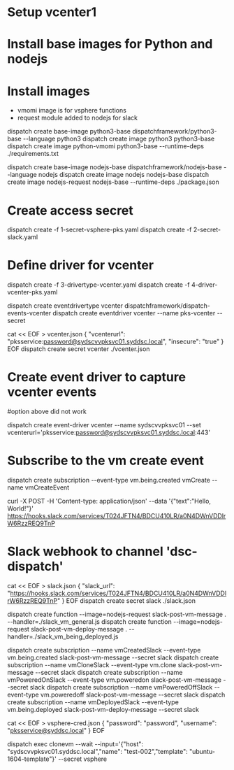 # Setup vcenter1

# Install base images for Python and nodejs

# Install images
- vmomi image is for vsphere functions
- request module added to nodejs for slack

dispatch create base-image python3-base dispatchframework/python3-base --language python3
dispatch create image python3 python3-base
dispatch create image python-vmomi python3-base --runtime-deps ./requirements.txt

dispatch create base-image nodejs-base dispatchframework/nodejs-base --language nodejs
dispatch create image nodejs nodejs-base
dispatch create image nodejs-request nodejs-base --runtime-deps ./package.json

# Create access secret
dispatch create -f 1-secret-vsphere-pks.yaml
dispatch create -f 2-secret-slack.yaml


# Define driver for vcenter
dispatch create -f 3-drivertype-vcenter.yaml
dispatch create -f 4-driver-vcenter-pks.yaml




dispatch create eventdrivertype vcenter dispatchframework/dispatch-events-vcenter
dispatch create eventdriver vcenter --name pks-vcenter --secret 



cat << EOF > vcenter.json
{
  "vcenterurl": "pksservice:password@sydscvvpksvc01.syddsc.local",
  "insecure": "true"
}
EOF
dispatch create secret vcenter ./vcenter.json

# Create event driver to capture vcenter events


#option above did not work

dispatch create event-driver vcenter --name sydscvvpksvc01 --set vcenterurl='pksservice:password@sydscvvpksvc01.syddsc.local:443'


# Subscribe to the vm create event 

dispatch create subscription --event-type vm.being.created vmCreate --name vmCreateEvent


curl -X POST -H 'Content-type: application/json' --data '{"text":"Hello, World!"}' https://hooks.slack.com/services/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

# Slack webhook to channel 'dsc-dispatch'

cat << EOF > slack.json
{
    "slack_url": "https://hooks.slack.com/services/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"
}
EOF
dispatch create secret slack ./slack.json


dispatch create function --image=nodejs-request slack-post-vm-message . --handler=./slack_vm_general.js
dispatch create function --image=nodejs-request slack-post-vm-deploy-message . --handler=./slack_vm_being_deployed.js


dispatch create subscription --name vmCreatedSlack --event-type vm.being.created slack-post-vm-message --secret slack
dispatch create subscription --name vmCloneSlack --event-type vm.clone slack-post-vm-message  --secret slack
dispatch create subscription --name vmPoweredOnSlack --event-type vm.poweredon slack-post-vm-message --secret slack
dispatch create subscription --name vmPoweredOffSlack --event-type vm.poweredoff slack-post-vm-message --secret slack
dispatch create subscription --name vmDeployedSlack --event-type vm.being.deployed slack-post-vm-deploy-message --secret slack

cat << EOF > vsphere-cred.json
{
    "password": "password",
    "username": "pksservice@syddsc.local"
}
EOF


dispatch exec clonevm --wait --input='{"host": "sydscvvpksvc01.syddsc.local","name": "test-002","template": "ubuntu-1604-template"}' --secret vsphere
